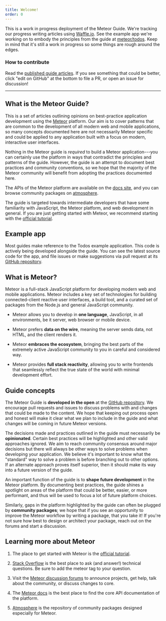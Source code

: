 ```yaml
---
title: Welcome!
order: 0
---
```


This is a work in progress deployment of the Meteor Guide. We're tracking our progress writing articles using [Waffle.io](https://waffle.io/meteor/guide?label=article). See the example app we're working on to embody the principles from the guide at [meteor/todos](https://github.com/meteor/todos). Keep in mind that it's still a work in progress so some things are rough around the edges.

### How to contribute

Read the [published guide articles](http://guide.meteor.com/). If you see something that could be better, click "edit on GitHub" at the bottom to file a PR, or open an issue for discussion!

---

<h2 id="what-is-it">What is the Meteor Guide?</h2>

This is a set of articles outlining opinions on best-practice application development using the [Meteor](https://meteor.com) platform. Our aim is to cover patterns that are common to the development of all modern web and mobile applications, so many concepts documented here are not necessarily Meteor specific and could be applied to any application built with a focus on modern, interactive user interfaces.

Nothing in the Meteor guide is *required* to build a Meteor application---you can certainly use the platform in ways that contradict the principles and patterns of the guide. However, the guide is an attempt to document best practices and community conventions, so we hope that the majority of the Meteor community will benefit from adopting the practices documented here.

The APIs of the Meteor platform are available on the [docs site](https://docs.meteor.com), and you can browse community packages on [atmosphere](https://atmospherejs.com).

The guide is targeted towards intermediate developers that have some familiarity with JavaScript, the Meteor platform, and web development in general. If you are just getting started with Meteor, we recommend starting with the [official tutorial](https://www.meteor.com/tutorials/blaze/creating-an-app).

<h2 id="example-app">Example app</h2>

Most guides make reference to the Todos example application. This code is actively being developed alongside the guide. You can see the latest source code for the app, and file issues or make suggestions via pull request at its [GitHub repository](https://github.com/meteor/todos).

<h2 id="what-is-meteor">What is Meteor?</h2>

Meteor is a full-stack JavaScript platform for developing modern web and mobile applications. Meteor includes a key set of technologies for building connected-client reactive user interfaces, a build tool, and a curated set of packages from the Node.js and general JavaScript community.

 - Meteor allows you to develop in **one language**, JavaScript, in all environments, be it server, web browser or mobile device.

 - Meteor prefers **data on the wire**, meaning the server sends data, not HTML, and the client renders it.

 - Meteor **embraces the ecosystem**, bringing the best parts of the extremely active JavaScript community to you in careful and considered way.

 - Meteor provides **full stack reactivity**, allowing you to write frontends that seamlessly reflect the true state of the world with minimal development effort.

<h2 id="guide-concepts">Guide concepts</h2>

The Meteor Guide is **developed in the open** at the [GitHub repository](https://github.com/meteor/guide). We encourage pull requests and issues to discuss problems with and changes that could be made to the content. We hope that keeping out process open and honest will make it clear what we plan to include in the guide and what changes will be coming in future Meteor versions.

The decisions made and practices outlined in the guide must necessarily be **opinionated**. Certain best practices will be highlighted and other valid approaches ignored. We aim to reach community consensus around major decisions but there will always be other ways to solve problems when developing your application. We believe it's important to know what the "standard" way to solve a problem is before branching out to other options. If an alternate approach proves itself superior, then it should make its way into a future version of the guide.

An important function of the guide is to **shape future development** in the Meteor platform. By documenting best practices, the guide shines a spotlight on areas of the platform that could be better, easier, or more performant, and thus will be used to focus a lot of future platform choices.

Similarly, gaps in the platform highlighted by the guide can often be plugged by **community packages**; we hope that if you see an opportunity to improve the Meteor workflow by writing a package, that you take it! If you're not sure how best to design or architect your package, reach out on the forums and start a discussion.

<h2 id="learning-more">Learning more about Meteor</h2>

1. The place to get started with Meteor is the [official tutorial](https://www.meteor.com/tutorials/blaze/creating-an-app).

2. [Stack Overflow](http://stackoverflow.com/questions/tagged/meteor) is the best place to ask (and answer!) technical questions. Be sure to add the meteor tag to your question.

3. Visit the [Meteor discussion forums](https://forums.meteor.com) to announce projects, get help, talk about the community, or discuss changes to core.

4. The [Meteor docs](https://docs.meteor.com) is the best place to find the core API documentation of the platform.

5. [Atmosphere](https://atmospherejs.com) is the repository of community packages designed especially for Meteor.
